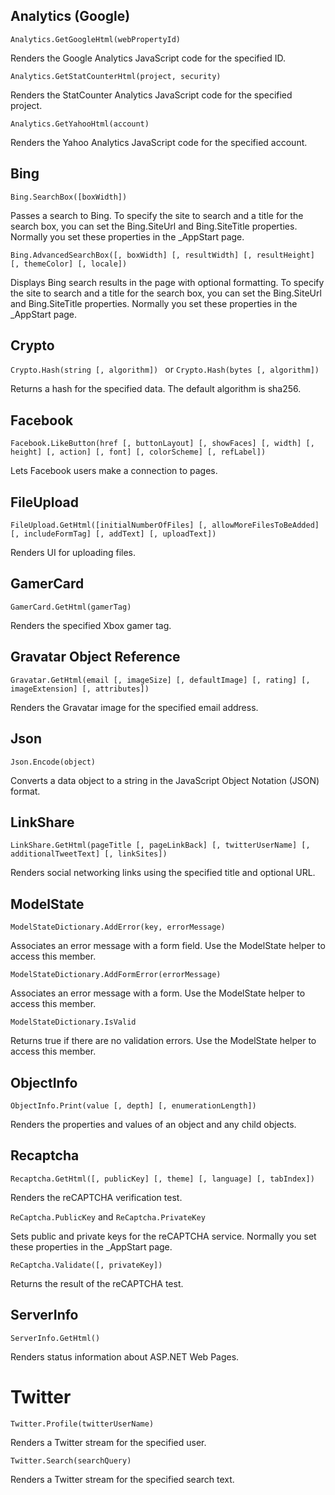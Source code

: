 ## Analytics (Google)
`Analytics.GetGoogleHtml(webPropertyId)`

Renders the Google Analytics JavaScript code for the specified ID.

`Analytics.GetStatCounterHtml(project, security)`

Renders the StatCounter Analytics JavaScript code for the specified project.

`Analytics.GetYahooHtml(account)`

Renders the Yahoo Analytics JavaScript code for the specified account.

## Bing
`Bing.SearchBox([boxWidth])`

Passes a search to Bing. To specify the site to search and a title for the search box, you can set the Bing.SiteUrl and Bing.SiteTitle properties. Normally you set these properties in the _AppStart page.

`Bing.AdvancedSearchBox([, boxWidth] [, resultWidth] [, resultHeight] [, themeColor] [, locale])`
  
Displays Bing search results in the page with optional formatting. To specify the site to search and a title for the search box, you  can set the Bing.SiteUrl and Bing.SiteTitle properties. Normally you set these properties in the _AppStart page.
  
## Crypto
`Crypto.Hash(string [, algorithm]) ` or `Crypto.Hash(bytes [, algorithm])`
  
Returns a hash for the specified data. The default algorithm is sha256.
  
## Facebook
`Facebook.LikeButton(href [, buttonLayout] [, showFaces] [, width] [, height] [, action] [, font] [, colorScheme] [, refLabel])`
  
Lets Facebook users make a connection to pages.
  
## FileUpload
  
`FileUpload.GetHtml([initialNumberOfFiles] [, allowMoreFilesToBeAdded] [, includeFormTag] [, addText] [, uploadText])`
  
Renders UI for uploading files.
  
## GamerCard
`GamerCard.GetHtml(gamerTag)`

Renders the specified Xbox gamer tag.

## Gravatar Object Reference
`Gravatar.GetHtml(email [, imageSize] [, defaultImage] [, rating] [, imageExtension] [, attributes])`

Renders the Gravatar image for the specified email address.

## Json
`Json.Encode(object)`

Converts a data object to a string in the JavaScript Object Notation (JSON) format.

## LinkShare
`LinkShare.GetHtml(pageTitle [, pageLinkBack] [, twitterUserName] [, additionalTweetText] [, linkSites])`

Renders social networking links using the specified title and optional URL.

## ModelState
`ModelStateDictionary.AddError(key, errorMessage)`

Associates an error message with a form field. Use the ModelState helper to access this member.

`ModelStateDictionary.AddFormError(errorMessage)`

Associates an error message with a form. Use the ModelState helper to access this member.

`ModelStateDictionary.IsValid`

Returns true if there are no validation errors. Use the ModelState helper to access this member.

## ObjectInfo
`ObjectInfo.Print(value [, depth] [, enumerationLength])`

Renders the properties and values of an object and any child objects.

## Recaptcha
`Recaptcha.GetHtml([, publicKey] [, theme] [, language] [, tabIndex])`

Renders the reCAPTCHA verification test.

`ReCaptcha.PublicKey` and `ReCaptcha.PrivateKey`

Sets public and private keys for the reCAPTCHA service. Normally you set these properties in the _AppStart page.

`ReCaptcha.Validate([, privateKey])`

Returns the result of the reCAPTCHA test.

## ServerInfo
`ServerInfo.GetHtml()`

Renders status information about ASP.NET Web Pages.

# Twitter
`Twitter.Profile(twitterUserName)`

Renders a Twitter stream for the specified user.

`Twitter.Search(searchQuery)`

Renders a Twitter stream for the specified search text.
